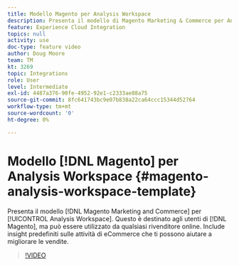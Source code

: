 ```yaml
---
title: Modello Magento per Analysis Workspace
description: Presenta il modello di Magento Marketing & Commerce per Analysis Workspace.
feature: Experience Cloud Integration
topics: null
activity: use
doc-type: feature video
author: Doug Moore
team: TM
kt: 3269
topic: Integrations
role: User
level: Intermediate
exl-id: 4487a376-90fe-4952-92e1-c2333ae88a75
source-git-commit: 8fc641743bc9e07b838a22ca64ccc15344d52764
workflow-type: tm+mt
source-wordcount: '0'
ht-degree: 0%

---
```


# Modello [!DNL Magento] per Analysis Workspace {#magento-analysis-workspace-template}

Presenta il modello [!DNL Magento Marketing and Commerce] per [!UICONTROL Analysis Workspace]. Questo è destinato agli utenti di [!DNL Magento], ma può essere utilizzato da qualsiasi rivenditore online. Include insight predefiniti sulle attività di eCommerce che ti possono aiutare a migliorare le vendite.

>[!VIDEO](https://video.tv.adobe.com/v/328807/?quality=12&learn=on&captions=ita)
